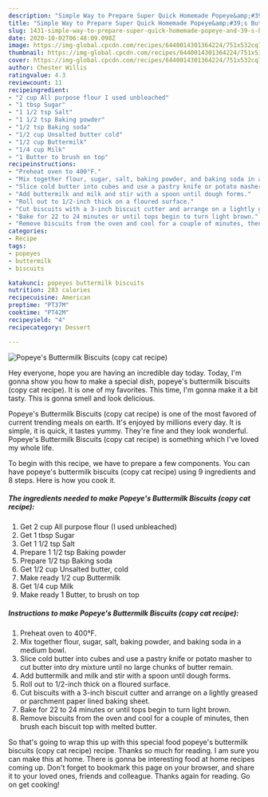 ```yaml
---
description: "Simple Way to Prepare Super Quick Homemade Popeye&amp;#39;s Buttermilk Biscuits (copy cat recipe)"
title: "Simple Way to Prepare Super Quick Homemade Popeye&amp;#39;s Buttermilk Biscuits (copy cat recipe)"
slug: 1431-simple-way-to-prepare-super-quick-homemade-popeye-and-39-s-buttermilk-biscuits-copy-cat-recipe
date: 2020-10-02T06:48:09.098Z
image: https://img-global.cpcdn.com/recipes/6440014301364224/751x532cq70/popeyes-buttermilk-biscuits-copy-cat-recipe-recipe-main-photo.jpg
thumbnail: https://img-global.cpcdn.com/recipes/6440014301364224/751x532cq70/popeyes-buttermilk-biscuits-copy-cat-recipe-recipe-main-photo.jpg
cover: https://img-global.cpcdn.com/recipes/6440014301364224/751x532cq70/popeyes-buttermilk-biscuits-copy-cat-recipe-recipe-main-photo.jpg
author: Chester Willis
ratingvalue: 4.3
reviewcount: 11
recipeingredient:
- "2 cup All purpose flour I used unbleached"
- "1 tbsp Sugar"
- "1 1/2 tsp Salt"
- "1 1/2 tsp Baking powder"
- "1/2 tsp Baking soda"
- "1/2 cup Unsalted butter cold"
- "1/2 cup Buttermilk"
- "1/4 cup Milk"
- "1 Butter to brush on top"
recipeinstructions:
- "Preheat oven to 400°F."
- "Mix together flour, sugar, salt, baking powder, and baking soda in a medium bowl."
- "Slice cold butter into cubes and use a pastry knife or potato masher to cut butter into dry mixture until no large chunks of butter remain."
- "Add buttermilk and milk and stir with a spoon until dough forms."
- "Roll out to 1/2-inch thick on a floured surface."
- "Cut biscuits with a 3-inch biscuit cutter and arrange on a lightly greased or parchment paper lined baking sheet."
- "Bake for 22 to 24 minutes or until tops begin to turn light brown."
- "Remove biscuits from the oven and cool for a couple of minutes, then brush each biscuit top with melted butter."
categories:
- Recipe
tags:
- popeyes
- buttermilk
- biscuits

katakunci: popeyes buttermilk biscuits 
nutrition: 283 calories
recipecuisine: American
preptime: "PT37M"
cooktime: "PT42M"
recipeyield: "4"
recipecategory: Dessert

---
```



![Popeye&#39;s Buttermilk Biscuits (copy cat recipe)](https://img-global.cpcdn.com/recipes/6440014301364224/751x532cq70/popeyes-buttermilk-biscuits-copy-cat-recipe-recipe-main-photo.jpg)

Hey everyone, hope you are having an incredible day today. Today, I'm gonna show you how to make a special dish, popeye&#39;s buttermilk biscuits (copy cat recipe). It is one of my favorites. This time, I'm gonna make it a bit tasty. This is gonna smell and look delicious.



Popeye&#39;s Buttermilk Biscuits (copy cat recipe) is one of the most favored of current trending meals on earth. It's enjoyed by millions every day. It is simple, it is quick, it tastes yummy. They're fine and they look wonderful. Popeye&#39;s Buttermilk Biscuits (copy cat recipe) is something which I've loved my whole life.


To begin with this recipe, we have to prepare a few components. You can have popeye&#39;s buttermilk biscuits (copy cat recipe) using 9 ingredients and 8 steps. Here is how you cook it.

<!--inarticleads1-->

##### The ingredients needed to make Popeye&#39;s Buttermilk Biscuits (copy cat recipe):

1. Get 2 cup All purpose flour (I used unbleached)
1. Get 1 tbsp Sugar
1. Get 1 1/2 tsp Salt
1. Prepare 1 1/2 tsp Baking powder
1. Prepare 1/2 tsp Baking soda
1. Get 1/2 cup Unsalted butter, cold
1. Make ready 1/2 cup Buttermilk
1. Get 1/4 cup Milk
1. Make ready 1 Butter, to brush on top




<!--inarticleads2-->

##### Instructions to make Popeye&#39;s Buttermilk Biscuits (copy cat recipe):

1. Preheat oven to 400°F.
1. Mix together flour, sugar, salt, baking powder, and baking soda in a medium bowl.
1. Slice cold butter into cubes and use a pastry knife or potato masher to cut butter into dry mixture until no large chunks of butter remain.
1. Add buttermilk and milk and stir with a spoon until dough forms.
1. Roll out to 1/2-inch thick on a floured surface.
1. Cut biscuits with a 3-inch biscuit cutter and arrange on a lightly greased or parchment paper lined baking sheet.
1. Bake for 22 to 24 minutes or until tops begin to turn light brown.
1. Remove biscuits from the oven and cool for a couple of minutes, then brush each biscuit top with melted butter.




So that's going to wrap this up with this special food popeye&#39;s buttermilk biscuits (copy cat recipe) recipe. Thanks so much for reading. I am sure you can make this at home. There is gonna be interesting food at home recipes coming up. Don't forget to bookmark this page on your browser, and share it to your loved ones, friends and colleague. Thanks again for reading. Go on get cooking!
